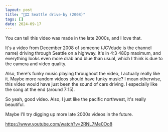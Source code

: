 ```yaml
---
layout: post
title: "🔗🎞️ Seattle drive-by (2008)"
tags: []
date: 2024-09-17
---
```

You can tell this video was made in the late 2000s, and I love that.<!--more-->

It's a video from December 2008 of someone (JCVdude is the channel name) driving through Seattle on a highway. It's in 4:3 480p maximum, and everything looks even more drab and blue than usual, which I think is due to the camera and video quality.

Also, there's funky music playing throughout the video, I actually really like it. Maybe more random videos should have funky music? I mean otherwise, this video would have just been the sound of cars driving. I especially like the song at the end (around 7:15).

So yeah, good video. Also, I just like the pacific northwest, it's really beautiful.

Maybe I'll try digging up more late 2000s videos in the future.

<https://www.youtube.com/watch?v=2RNL7Me0Oo8>
